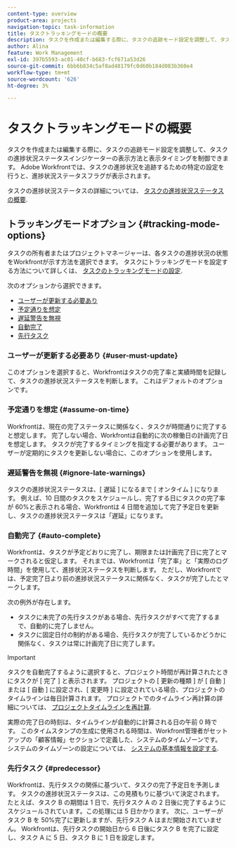 ```yaml
---
content-type: overview
product-area: projects
navigation-topic: task-information
title: タスクトラッキングモードの概要
description: タスクを作成または編集する際に、タスクの追跡モード設定を調整して、タスクの進捗状況ステータスインジケーターの表示方法と表示タイミングを制御できます。 Adobe Workfrontでは、タスクの進捗状況を追跡するための特定の設定を行うと、進捗状況ステータスフラグが表示されます。
author: Alina
feature: Work Management
exl-id: 397b5593-ac01-40cf-b683-fcf671a53d26
source-git-commit: 6bb6b834c5af8ad48179fc0d60b184d083b360e4
workflow-type: tm+mt
source-wordcount: '626'
ht-degree: 3%

---
```


# タスクトラッキングモードの概要

タスクを作成または編集する際に、タスクの追跡モード設定を調整して、タスクの進捗状況ステータスインジケーターの表示方法と表示タイミングを制御できます。 Adobe Workfrontでは、タスクの進捗状況を追跡するための特定の設定を行うと、進捗状況ステータスフラグが表示されます。

タスクの進捗状況ステータスの詳細については、 [タスクの進捗状況ステータスの概要](../../../manage-work/tasks/task-information/task-progress-status.md).

<!--
<div data-mc-conditions="QuicksilverOrClassic.Draft mode">
<h2>Set Tracking Mode for tasks</h2>
<p>(NOTE: drafted, because we created a new article and linked it below. Left this article as a "Overview" article only.) </p>
<p>To set the tracking mode:</p>
<ol>
<li value="1">Go to the task you want to set the tracking mode for.</li>
<li value="2"> <p data-mc-conditions="QuicksilverOrClassic.Quicksilver">Click the <strong>More</strong> icon <img src="assets/qs-more-icon-on-an-object.png">next to the name of the task, then click&nbsp;<strong>Edit</strong>.</p> <p>The Edit Task dialog box opens. </p> </li>
<li value="3"> <p>In the&nbsp;<strong>Settings</strong> section, use the&nbsp;<strong>Tracking Mode</strong> drop-down menu to select the Tracking Mode for the task.</p> <p>For more information about the tracking mode options, see the <a href="#tracking-mode-options" class="MCXref xref" xrefformat="{para}">Tracking Mode options</a> section in this article. </p> </li>
<li value="4">Click&nbsp;<strong>Save Changes.</strong></li>
</ol>
</div>
-->

## トラッキングモードオプション {#tracking-mode-options}

タスクの所有者またはプロジェクトマネージャーは、各タスクの進捗状況の状態をWorkfrontが示す方法を選択できます。 タスクにトラッキングモードを設定する方法について詳しくは、 [タスクのトラッキングモードの設定](../../../manage-work/tasks/task-information/set-tracking-mode-for-tasks.md).

次のオプションから選択できます。

* [ユーザーが更新する必要あり](#user-must-update)
* [予定通りを想定](#assume-on-time)
* [遅延警告を無視](#ignore-late-warnings)
* [自動完了](#auto-complete)
* [先行タスク](#predecessor)

### ユーザーが更新する必要あり {#user-must-update}

このオプションを選択すると、Workfrontはタスクの完了率と実績時間を記録して、タスクの進捗状況ステータスを判断します。 これはデフォルトのオプションです。

### 予定通りを想定 {#assume-on-time}

Workfrontは、現在の完了ステータスに関係なく、タスクが時間通りに完了すると想定します。 完了しない場合、Workfrontは自動的に次の稼働日の計画完了日を想定します。 タスクが完了するタイミングを指定する必要があります。 ユーザーが定期的にタスクを更新しない場合に、このオプションを使用します。

### 遅延警告を無視 {#ignore-late-warnings}

タスクの進捗状況ステータスは、[ 遅延 ] になるまで [ オンタイム ] になります。 例えば、10 日間のタスクをスケジュールし、完了する日にタスクの完了率が 60%と表示される場合、Workfrontは 4 日間を追加して完了予定日を更新し、タスクの進捗状況ステータスは「遅延」になります。

### 自動完了 {#auto-complete}

Workfrontは、タスクが予定どおりに完了し、期限または計画完了日に完了とマークされると仮定します。 それまでは、Workfrontは「完了率」と「実際のログ時間」を使用して、進捗状況ステータスを判断します。 ただし、Workfrontでは、予定完了日より前の進捗状況ステータスに関係なく、タスクが完了したとマークします。

次の例外が存在します。

* タスクに未完了の先行タスクがある場合、先行タスクがすべて完了するまで、自動的に完了しません。
* タスクに固定日付の制約がある場合、先行タスクが完了しているかどうかに関係なく、タスクは常に計画完了日に完了します。

>[!IMPORTANT]
>
>タスクを自動完了するように選択すると、プロジェクト時間が再計算されたときにタスクが [ 完了 ] と表示されます。 プロジェクトの [ 更新の種類 ] が [ 自動 ] または [ 自動 ] に設定され、[ 変更時 ] に設定されている場合、プロジェクトのタイムラインは毎日計算されます。 プロジェクトでのタイムライン再計算の詳細については、 [プロジェクトタイムラインを再計算](../../../manage-work/projects/manage-projects/recalculate-project-timeline.md).
>
>実際の完了日の時刻は、タイムラインが自動的に計算される日の午前 0 時です。 このタイムスタンプの生成に使用される時間は、Workfront管理者がセットアップの「顧客情報」セクションで定義した、システムのタイムゾーンです。 システムのタイムゾーンの設定については、 [システムの基本情報を設定する](../../../administration-and-setup/get-started-wf-administration/configure-basic-info.md).

### 先行タスク {#predecessor}

Workfrontは、先行タスクの関係に基づいて、タスクの完了予定日を予測します。 タスクの進捗状況ステータスは、この見積もりに基づいて決定されます。 たとえば、タスク B の期間は 1 日で、先行タスク A の 2 日後に完了するようにスケジュールされています。この処理には 5 日かかります。 次に、ユーザーがタスク B を 50%完了に更新しますが、先行タスク A はまだ開始されていません。 Workfrontは、先行タスクの開始日から 6 日後にタスク B を完了に設定し、タスク A に 5 日、タスク B に 1 日を設定します。
